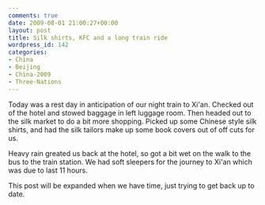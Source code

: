 ```yaml
---
comments: true
date: 2009-08-01 21:00:27+00:00
layout: post
title: Silk shirts, KFC and a long train ride
wordpress_id: 142
categories:
- China
- Beijing
- China-2009
- Three-Nations
---
```


Today was a rest day in anticipation of our night train to Xi'an. Checked out of the hotel and stowed baggage in left luggage room. Then headed out to the silk market to do a bit more shopping. Picked up some Chinese style silk shirts, and had the silk tailors make up some book covers out of off cuts for us.

Heavy rain greated us back at the hotel, so got a bit wet on the walk to the bus to the train station. We had soft sleepers for the journey to Xi'an which was due to last 11 hours.

This post will be expanded when we have time, just trying to get back up to date.

